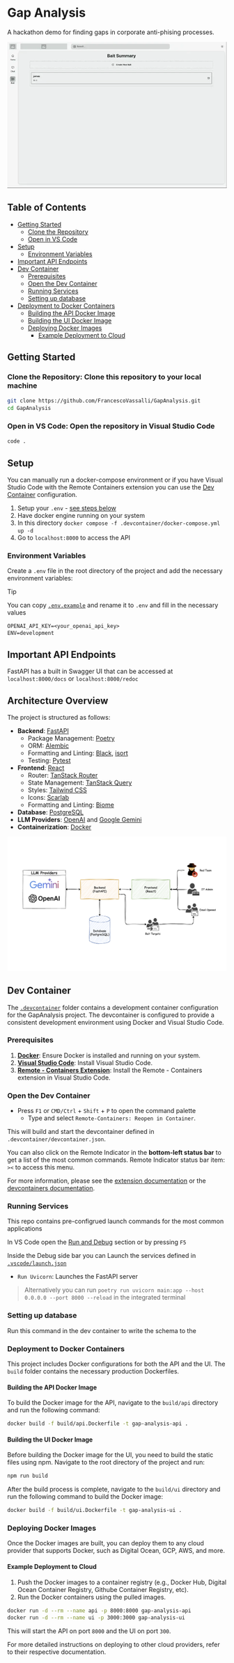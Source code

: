# Gap Analysis

A hackathon demo for finding gaps in corporate anti-phising processes.

<!-- add demo photo from docs/demo.webp -->
<p align="center">
  <img src="docs/demo.webp" alt="Demo">
</p>

## Table of Contents

- [Getting Started](#getting-started)
  - [Clone the Repository](#clone-the-repository)
  - [Open in VS Code](#open-in-vs-code)
- [Setup](#setup)
  - [Environment Variables](#environment-variables)
- [Important API Endpoints](#important-api-endpoints)
- [Dev Container](#dev-container)
  - [Prerequisites](#prerequisites)
  - [Open the Dev Container](#open-the-dev-container)
  - [Running Services](#running-services)
  - [Setting up database](#setting-up-database)
- [Deployment to Docker Containers](#deployment-to-docker-containers)
  - [Building the API Docker Image](#building-the-api-docker-image)
  - [Building the UI Docker Image](#building-the-ui-docker-image)
  - [Deploying Docker Images](#deploying-docker-images)
    - [Example Deployment to Cloud](#example-deployment-to-cloud)

## Getting Started

### **Clone the Repository**: Clone this repository to your local machine

```sh
git clone https://github.com/FrancescoVassalli/GapAnalysis.git
cd GapAnalysis
```

### **Open in VS Code**: Open the repository in Visual Studio Code

```sh
code .
```

## Setup

You can manually run a docker-compose environment or if you have Visual Studio Code with the Remote Containers extension you can use the [Dev Container](#dev-container) configuration.

1. Setup your `.env` - [see steps below](#environment-variables)
2. Have docker engine running on your system
3. In this directory `docker compose -f .devcontainer/docker-compose.yml up -d`
4. Go to `localhost:8000` to access the API

### Environment Variables

Create a `.env` file in the root directory of the project and add the necessary environment variables:
>[!TIP]
>
>You can copy [`.env.example`](./.env.example) and rename it to `.env` and fill in the necessary values

```env
OPENAI_API_KEY=<your_openai_api_key>
ENV=development
```

## Important API Endpoints

FastAPI has a built in Swagger UI that can be accessed at `localhost:8000/docs` or `localhost:8000/redoc`

## Architecture Overview

The project is structured as follows:

- **Backend**: [FastAPI](https://fastapi.tiangolo.com/)
  - Package Management: [Poetry](https://python-poetry.org/)
  - ORM: [Alembic](https://alembic.sqlalchemy.org/)
  - Formatting and Linting: [Black](https://black.readthedocs.io/en/stable/), [isort](https://pycqa.github.io/isort/)
  - Testing: [Pytest](https://docs.pytest.org/en/7.0.x/)
- **Frontend**: [React](https://reactjs.org/)
  - Router: [TanStack Router](https://tanstack.com/router)
  - State Management: [TanStack Query](https://tanstack.com/query)
  - Styles: [Tailwind CSS](https://tailwindcss.com/)
  - Icons: [Scarlab](https://scarlab-icons.la-moore.ru/)
  - Formatting and Linting: [Biome](https://biomejs.dev/)
- **Database**: [PostgreSQL](https://www.postgresql.org/)
- **LLM Providers**: [OpenAI](https://openai.com/api/) and [Google Gemini](https://aistudio.google.com/welcome)
- **Containerization**: [Docker](https://www.docker.com/)

<p align="center">
  <img src="docs/diagram.png" alt="Architecture Diagram">
</p>

## Dev Container

The [`.devcontainer`](.devcontainer) folder contains a development container configuration for the GapAnalysis project. The devcontainer is configured to provide a consistent development environment using Docker and Visual Studio Code.

### Prerequisites

1. [**Docker**](https://www.docker.com/): Ensure Docker is installed and running on your system.
2. [**Visual Studio Code**](https://code.visualstudio.com/): Install Visual Studio Code.
3. [**Remote - Containers Extension**](https://marketplace.visualstudio.com/items?itemName=ms-vscode-remote.remote-containers): Install the Remote - Containers extension in Visual Studio Code.

### Open the Dev Container

- Press `F1` or `CMD/Ctrl` + `Shift` + `P` to open the command palette
  - Type and select `Remote-Containers: Reopen in Container`.

This will build and start the devcontainer defined in `.devcontainer/devcontainer.json`.

You can also click on the Remote Indicator in the **bottom-left status bar** to get a list of the most common commands. Remote Indicator status bar item: `><` to access this menu.

For more information, please see the [extension documentation](https://marketplace.visualstudio.com/items?itemName=ms-vscode-remote.remote-containers) or the [devcontainers documentation](https://code.visualstudio.com/docs/devcontainers/containers).

### Running Services

This repo contains pre-configrued launch commands for the most common applications

In VS Code open the [Run and Debug](https://code.visualstudio.com/docs/editor/debugging) section or by pressing `F5`

Inside the Debug side bar you can Launch the services defined in [`.vscode/launch.json`](.vscode/launch.json)

- `Run Uvicorn`: Launches the FastAPI server

>Alternatively you can run `poetry run uvicorn main:app --host 0.0.0.0 --port 8000 --reload` in the integrated terminal

### Setting up database

Run this command in the dev container to write the schema to the 

### Deployment to Docker Containers

This project includes Docker configurations for both the API and the UI. The `build` folder contains the necessary production Dockerfiles.

#### Building the API Docker Image

To build the Docker image for the API, navigate to the `build/api` directory and run the following command:

```sh
docker build -f build/api.Dockerfile -t gap-analysis-api .
```

#### Building the UI Docker Image

Before building the Docker image for the UI, you need to build the static files using npm. Navigate to the root directory of the project and run:

```sh
npm run build
```

After the build process is complete, navigate to the `build/ui` directory and run the following command to build the Docker image:

```sh
docker build -f build/ui.Dockerfile -t gap-analysis-ui .
```

### Deploying Docker Images

Once the Docker images are built, you can deploy them to any cloud provider that supports Docker, such as Digital Ocean, GCP, AWS, and more.

#### Example Deployment to Cloud

1. Push the Docker images to a container registry (e.g., Docker Hub, Digital Ocean Container Registry, Githube Container Registry, etc).
2. Run the Docker containers using the pulled images.

```sh
docker run -d --rm --name api -p 8000:8000 gap-analysis-api
docker run -d --rm --name ui -p 3000:3000 gap-analysis-ui
```

This will start the API on port `8000` and the UI on port `300`.

For more detailed instructions on deploying to other cloud providers, refer to their respective documentation.
